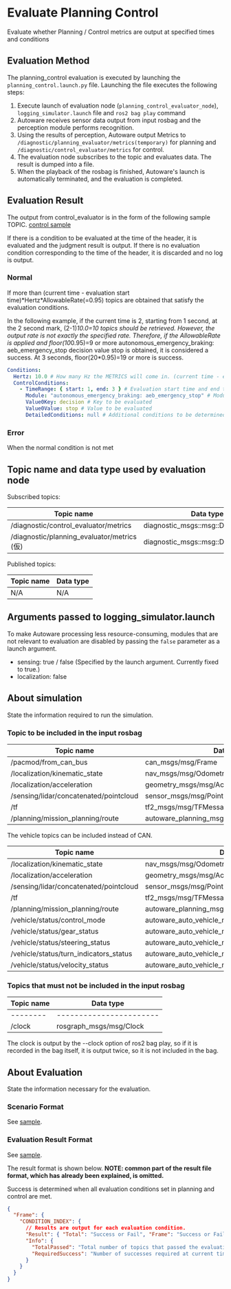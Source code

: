 # Evaluate Planning Control

Evaluate whether Planning / Control metrics are output at specified times and conditions

## Evaluation Method

The planning_control evaluation is executed by launching the `planning_control.launch.py` file.
Launching the file executes the following steps:

1. Execute launch of evaluation node (`planning_control_evaluator_node`), `logging_simulator.launch` file and `ros2 bag play` command
2. Autoware receives sensor data output from input rosbag and the perception module performs recognition.
3. Using the results of perception, Autoware output Metrics to `/diagnostic/planning_evaluator/metrics(temporary)` for planning and `/diagnostic/control_evaluator/metrics` for control.
4. The evaluation node subscribes to the topic and evaluates data. The result is dumped into a file.
5. When the playback of the rosbag is finished, Autoware's launch is automatically terminated, and the evaluation is completed.

## Evaluation Result

The output from control_evaluator is in the form of the following sample TOPIC.
[control sample](https://github.com/tier4/driving_log_replayer/blob/main/sample/planning_control/control_diag.txt)

If there is a condition to be evaluated at the time of the header, it is evaluated and the judgment result is output.
If there is no evaluation condition corresponding to the time of the header, it is discarded and no log is output.

### Normal

If more than (current time - evaluation start time)\*Hertz\*AllowableRate(=0.95) topics are obtained that satisfy the evaluation conditions.

In the following example, if the current time is 2, starting from 1 second, at the 2 second mark, (2-1)*10.0=10 topics should be retrieved.
However, the output rate is not exactly the specified rate.
Therefore, if the AllowableRate is applied and floor(10*0.95)=9 or more autonomous_emergency_braking: aeb_emergency_stop decision value stop is obtained, it is considered a success.
At 3 seconds, floor(20\*0.95)=19 or more is success.

```yaml
Conditions:
  Hertz: 10.0 # How many Hz the METRICS will come in. (current time - evaluation start time)* Hertz * AllowableRate(=0.95) or more TOPICS that match the condition must be output. AllowableRate is currently fixed.
  ControlConditions:
    - TimeRange: { start: 1, end: 3 } # Evaluation start time and end time, end is optional and if omitted, sys.float_info.max
      Module: "autonomous_emergency_braking: aeb_emergency_stop" # Modules to be evaluated
      Value0Key: decision # Key to be evaluated
      Value0Value: stop # Value to be evaluated
      DetailedConditions: null # Additional conditions to be determined, such as position, speed, etc. If null, succeeds when Value0Value is matched. If not null, DetailedConditions must also satisfy the condition.
```

### Error

When the normal condition is not met

## Topic name and data type used by evaluation node

Subscribed topics:

| Topic name                                  | Data type                             |
| ------------------------------------------- | ------------------------------------- |
| /diagnostic/control_evaluator/metrics       | diagnostic_msgs::msg::DiagnosticArray |
| /diagnostic/planning_evaluator/metrics (仮) | diagnostic_msgs::msg::DiagnosticArray |

Published topics:

| Topic name | Data type |
| ---------- | --------- |
| N/A        | N/A       |

## Arguments passed to logging_simulator.launch

To make Autoware processing less resource-consuming, modules that are not relevant to evaluation are disabled by passing the `false` parameter as a launch argument.

- sensing: true / false (Specified by the launch argument. Currently fixed to true.)
- localization: false

## About simulation

State the information required to run the simulation.

### Topic to be included in the input rosbag

| Topic name                             | Data type                                    |
| -------------------------------------- | -------------------------------------------- |
| /pacmod/from_can_bus                   | can_msgs/msg/Frame                           |
| /localization/kinematic_state          | nav_msgs/msg/Odometry                        |
| /localization/acceleration             | geometry_msgs/msg/AccelWithCovarianceStamped |
| /sensing/lidar/concatenated/pointcloud | sensor_msgs/msg/PointCloud2                  |
| /tf                                    | tf2_msgs/msg/TFMessage                       |
| /planning/mission_planning/route       | autoware_planning_msgs/msg/LaneletRoute      |

The vehicle topics can be included instead of CAN.

| Topic name                             | Data type                                           |
| -------------------------------------- | --------------------------------------------------- |
| /localization/kinematic_state          | nav_msgs/msg/Odometry                               |
| /localization/acceleration             | geometry_msgs/msg/AccelWithCovarianceStamped        |
| /sensing/lidar/concatenated/pointcloud | sensor_msgs/msg/PointCloud2                         |
| /tf                                    | tf2_msgs/msg/TFMessage                              |
| /planning/mission_planning/route       | autoware_planning_msgs/msg/LaneletRoute             |
| /vehicle/status/control_mode           | autoware_auto_vehicle_msgs/msg/ControlModeReport    |
| /vehicle/status/gear_status            | autoware_auto_vehicle_msgs/msg/GearReport           |
| /vehicle/status/steering_status        | autoware_auto_vehicle_msgs/SteeringReport           |
| /vehicle/status/turn_indicators_status | autoware_auto_vehicle_msgs/msg/TurnIndicatorsReport |
| /vehicle/status/velocity_status        | autoware_auto_vehicle_msgs/msg/VelocityReport       |

### Topics that must not be included in the input rosbag

| Topic name | Data type               |
| ---------- | ----------------------- |
| --------   | ----------------------- |
| /clock     | rosgraph_msgs/msg/Clock |

The clock is output by the --clock option of ros2 bag play, so if it is recorded in the bag itself, it is output twice, so it is not included in the bag.

## About Evaluation

State the information necessary for the evaluation.

### Scenario Format

See [sample](https://github.com/tier4/driving_log_replayer/blob/main/sample/planning_control/scenario.ja.yaml).

### Evaluation Result Format

See [sample](https://github.com/tier4/driving_log_replayer/blob/main/sample/planning_control/result.json).

The result format is shown below.
**NOTE: common part of the result file format, which has already been explained, is omitted.**

Success is determined when all evaluation conditions set in planning and control are met.

```json
{
  "Frame": {
    "CONDITION_INDEX": {
      // Results are output for each evaluation condition.
      "Result": { "Total": "Success or Fail", "Frame": "Success or Fail" },
      "Info": {
        "TotalPassed": "Total number of topics that passed the evaluation criteria",
        "RequiredSuccess": "Number of successes required at current time (TotalPassed >= RequiredSuccess makes Total a success)"
      }
    }
  }
}
```

